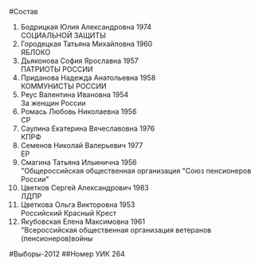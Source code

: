 #Состав
1. Бодрицкая Юлия Александровна 1974   
    СОЦИАЛЬНОЙ ЗАЩИТЫ
2. Городецкая Татьяна Михайловна 1960   
    ЯБЛОКО
3. Дьяконова София Ярославна 1957   
    ПАТРИОТЫ РОССИИ
4. Приданова Надежда Анатольевна 1958   
    КОММУНИСТЫ РОССИИ
5. Реус Валентина Ивановна 1954   
    За женщин России
6. Ромась Любовь Николаевна 1956   
    СР
7. Саулина Екатерина Вячеславовна 1976   
    КПРФ
8. Семенов Николай Валерьевич 1977   
    ЕР
9. Смагина Татьяна Ильинична 1956   
    "Общероссийская общественная организация "Союз пенсионеров России"
10. Цветков Сергей Александрович 1983   
    ЛДПР
11. Цветкова Ольга Викторовна 1953   
    Российский Красный Крест
12. Якубовская Елена Максимовна 1961   
    "Всероссийская общественная организация ветеранов (пенсионеров)войны

#Выборы-2012
##Номер УИК
264